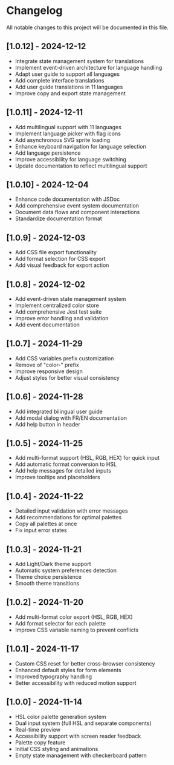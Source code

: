 
# Changelog

All notable changes to this project will be documented in this file.

## [1.0.12] - 2024-12-12

- Integrate state management system for translations
- Implement event-driven architecture for language handling
- Adapt user guide to support all languages
- Add complete interface translations
- Add user guide translations in 11 languages
- Improve copy and export state management

## [1.0.11] - 2024-12-11

- Add multilingual support with 11 languages
- Implement language picker with flag icons
- Add asynchronous SVG sprite loading
- Enhance keyboard navigation for language selection
- Add language persistence
- Improve accessibility for language switching
- Update documentation to reflect multilingual support

## [1.0.10] - 2024-12-04

- Enhance code documentation with JSDoc
- Add comprehensive event system documentation
- Document data flows and component interactions
- Standardize documentation format

## [1.0.9] - 2024-12-03

- Add CSS file export functionality
- Add format selection for CSS export
- Add visual feedback for export action

## [1.0.8] - 2024-12-02

- Add event-driven state management system
- Implement centralized color store
- Add comprehensive Jest test suite
- Improve error handling and validation
- Add event documentation

## [1.0.7] - 2024-11-29

- Add CSS variables prefix customization
- Remove of "color-" prefix
- Improve responsive design
- Adjust styles for better visual consistency

## [1.0.6] - 2024-11-28

- Add integrated bilingual user guide
- Add modal dialog with FR/EN documentation
- Add help button in header

## [1.0.5] - 2024-11-25

- Add multi-format support (HSL, RGB, HEX) for quick input
- Add automatic format conversion to HSL
- Add help messages for detailed inputs
- Improve tooltips and placeholders

## [1.0.4] - 2024-11-22

- Detailed input validation with error messages
- Add recommendations for optimal palettes
- Copy all palettes at once
- Fix input error states

## [1.0.3] - 2024-11-21

- Add Light/Dark theme support
- Automatic system preferences detection
- Theme choice persistence
- Smooth theme transitions

## [1.0.2] - 2024-11-20

- Add multi-format color export (HSL, RGB, HEX)
- Add format selector for each palette
- Improve CSS variable naming to prevent conflicts

## [1.0.1] - 2024-11-17

- Custom CSS reset for better cross-browser consistency
- Enhanced default styles for form elements
- Improved typography handling
- Better accessibility with reduced motion support

## [1.0.0] - 2024-11-14

- HSL color palette generation system
- Dual input system (full HSL and separate components)
- Real-time preview
- Accessibility support with screen reader feedback
- Palette copy feature
- Initial CSS styling and animations
- Empty state management with checkerboard pattern
